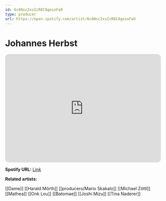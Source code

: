```yaml
---
id: 6c6Nsc2xsIcR8C8gesoFaO
type: producer
url: https://open.spotify.com/artist/6c6Nsc2xsIcR8C8gesoFaO
---
```

# Johannes Herbst

<iframe style="border-radius:12px" src="https://open.spotify.com/embed/artist/6c6Nsc2xsIcR8C8gesoFaO" width="100%" height="352" frameBorder="0" allowfullscreen="" allow="autoplay; clipboard-write; encrypted-media; fullscreen; picture-in-picture" loading="lazy"></iframe>

**Spotify URL:** [Link](https://open.spotify.com/artist/6c6Nsc2xsIcR8C8gesoFaO)

**Related artists:**

[[Dame]]
[[Harald Mörth]]
[[producers/Mario Skakalo]]
[[Michael Zöttl]]
[[Mathea]]
[[Onk Lou]]
[[Batomae]]
[[Joshi Mizu]]
[[Tina Naderer]]
